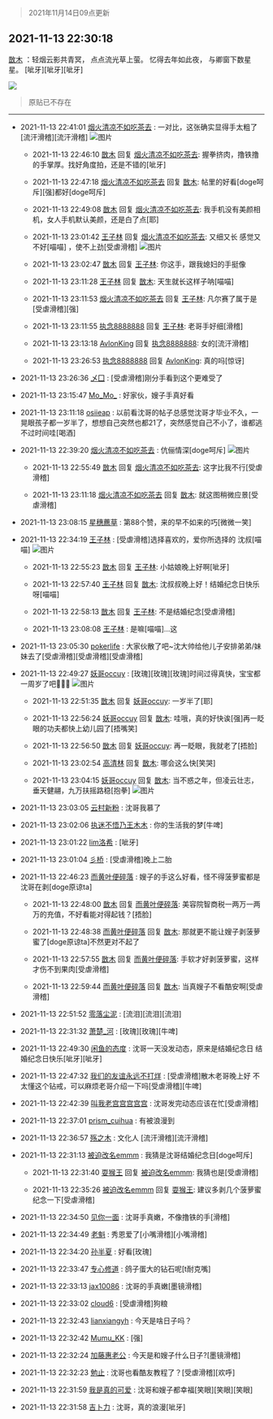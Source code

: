 > 2021年11月14日09点更新
<link rel="stylesheet" href="https://cdn.jsdelivr.net/gh/taotie6/sampleJSON@main/css/photo_show.css">
<meta name="referrer" content="no-referrer" />


 ## 2021-11-13 22:30:18 

 [㪚木](https://www.coolapk.com/feed/31453492?shareKey=OTk4MDg3YjFhNTgwNjE4ZmQzNDU~) ：轻烟云影共青冥，
点点流光草上萤。
忆得去年如此夜，
与卿窗下数星星。
[呲牙][呲牙][呲牙] 

<div class="album">
<img class="img-item" src="https://image.coolapk.com/feed/2021/1113/22/1081091_e3aa107f_3817_8596@2880x2880.jpeg" />
</div>

> 原贴已不存在 

 ------- 

- 2021-11-13 22:41:01 [烟火清凉不如吃茶去](uid=4279524) : 一对比，这张确实显得手太粗了[流汗滑稽][流汗滑稽] ![图片](https://image.coolapk.com/feed/2021/1113/22/4279524_d2ebb82f_4461_076@1536x2048.jpeg)

    - 2021-11-13 22:46:10 [㪚木](uid=1081091) 回复 [烟火清凉不如吃茶去](uid=4279524): 握拳挤肉，撸铁撸的手掌厚。找好角度拍，还是不错的[呲牙] 

    - 2021-11-13 22:47:18 [烟火清凉不如吃茶去](uid=4279524) 回复 [㪚木](uid=1081091): 帖里的好看[doge呵斥][强]都好[doge呵斥] 

    - 2021-11-13 22:49:08 [㪚木](uid=1081091) 回复 [烟火清凉不如吃茶去](uid=4279524): 我手机没有美颜相机，女人手机默认美颜，还是白了点[耶] 

    - 2021-11-13 23:01:42 [王子林](uid=12373328) 回复 [烟火清凉不如吃茶去](uid=4279524): 又细又长 感觉又不好[喵喵] ，使不上劲[受虐滑稽] ![图片](https://image.coolapk.com/feed/2021/1113/23/12373328_54cc84ab_5700_4166@1080x1440.jpeg)

    - 2021-11-13 23:02:47 [㪚木](uid=1081091) 回复 [王子林](uid=12373328): 你这手，跟我媳妇的手挺像 

    - 2021-11-13 23:11:28 [王子林](uid=12373328) 回复 [㪚木](uid=1081091): 天生就长这样子呐[喵喵] 

    - 2021-11-13 23:11:53 [烟火清凉不如吃茶去](uid=4279524) 回复 [王子林](uid=12373328): 凡尔赛了属于是[受虐滑稽][强] 

    - 2021-11-13 23:11:55 [执念8888888](uid=3461623) 回复 [王子林](uid=12373328): 老哥手好细[滑稽] 

    - 2021-11-13 23:13:18 [AvlonKing](uid=964891) 回复 [执念8888888](uid=3461623): 女的[流汗滑稽] 

    - 2021-11-13 23:26:53 [执念8888888](uid=3461623) 回复 [AvlonKing](uid=964891): 真的吗[惊讶] 

- 2021-11-13 23:26:36 [乄囗](uid=759206) : [受虐滑稽]刚分手看到这个更难受了 

- 2021-11-13 23:15:47 [Mo_Mo_](uid=432865) : 好家伙，嫂子手真好看 

- 2021-11-13 23:11:18 [osiieap](uid=1687962) : 以前看沈哥的帖子总感觉沈哥才毕业不久，一晃眼孩子都一岁半了，想想自己突然也都21了，突然感觉自己不小了，谁都逃不过时间哇[喝酒] 

- 2021-11-13 22:39:20 [烟火清凉不如吃茶去](uid=4279524) : 伉俪情深[doge呵斥] ![图片](https://image.coolapk.com/feed/2021/1113/22/4279524_ab11db98_4359_3312@800x800.jpeg)

    - 2021-11-13 22:55:49 [㪚木](uid=1081091) 回复 [烟火清凉不如吃茶去](uid=4279524): 这字比我不行[受虐滑稽] 

    - 2021-11-13 23:11:18 [烟火清凉不如吃茶去](uid=4279524) 回复 [㪚木](uid=1081091): 就这图稍微应景[受虐滑稽] 

- 2021-11-13 23:08:15 [星穗藨草](uid=606031) : 第88个赞，来的早不如来的巧[微微一笑] 

- 2021-11-13 22:34:19 [王子林](uid=12373328) : [受虐滑稽]选择喜欢的，爱你所选择的 沈叔[喵喵] ![图片](https://image.coolapk.com/feed/2021/1113/22/12373328_384f0078_4058_4323@150x150.jpeg)

    - 2021-11-13 22:55:23 [㪚木](uid=1081091) 回复 [王子林](uid=12373328): 小姑娘晚上好啊[呲牙] 

    - 2021-11-13 22:57:40 [王子林](uid=12373328) 回复 [㪚木](uid=1081091): 沈叔叔晚上好！结婚纪念日快乐呀[喵喵] 

    - 2021-11-13 22:58:13 [㪚木](uid=1081091) 回复 [王子林](uid=12373328): 不是结婚纪念[受虐滑稽] 

    - 2021-11-13 23:08:08 [王子林](uid=12373328) : 是嘛[喵喵]…这 

- 2021-11-13 23:05:30 [pokerlife](uid=575409) : 大家伙散了吧~沈大帅给他儿子安排弟弟/妹妹去了[受虐滑稽][受虐滑稽][受虐滑稽] 

- 2021-11-13 22:49:27 [妖哥occuy](uid=1388591) : [玫瑰][玫瑰][玫瑰]时间过得真快，宝宝都一周岁了吧🧧🧧🧧 ![图片](https://image.coolapk.com/feed/2021/1113/22/1388591_1a0771b7_4967_0302@1080x607.jpeg)

    - 2021-11-13 22:51:35 [㪚木](uid=1081091) 回复 [妖哥occuy](uid=1388591): 一岁半了[耶] 

    - 2021-11-13 22:56:24 [妖哥occuy](uid=1388591) 回复 [㪚木](uid=1081091): 哇哦，真的好快诶[强]再一眨眼的功夫都快上幼儿园了[捂嘴笑] 

    - 2021-11-13 22:56:50 [㪚木](uid=1081091) 回复 [妖哥occuy](uid=1388591): 再一眨眼，我就老了[捂脸] 

    - 2021-11-13 23:02:54 [高清林](uid=8114305) 回复 [㪚木](uid=1081091): 哪会这么快[笑哭] 

    - 2021-11-13 23:04:15 [妖哥occuy](uid=1388591) 回复 [㪚木](uid=1081091): 当不惑之年，但凌云壮志，垂天健翮，九万扶摇路稳[抱拳] ![图片](https://image.coolapk.com/feed/2021/0925/08/1081091_733ff168_0700_4472@384x316.gif)

- 2021-11-13 23:03:05 [云村新粉](uid=809098) : 沈哥我慕了 

- 2021-11-13 23:02:06 [执迷不悟乃王木木](uid=2085738) : 你的生活我的梦[牛啤] 

- 2021-11-13 23:01:22 [lim洛希](uid=816320) : [呲牙] 

- 2021-11-13 23:01:04 [彡桥](uid=3740933) : [受虐滑稽]晚上二胎 

- 2021-11-13 22:46:23 [而黄叶便碎落](uid=2845514) : 嫂子的手这么好看，怪不得菠萝蜜都是沈哥在剥[doge原谅ta] 

    - 2021-11-13 22:48:00 [㪚木](uid=1081091) 回复 [而黄叶便碎落](uid=2845514): 美容院智商税一两万一两万的充值，不好看能对得起钱？[捂脸] 

    - 2021-11-13 22:48:38 [而黄叶便碎落](uid=2845514) 回复 [㪚木](uid=1081091): 那就更不能让嫂子剥菠萝蜜了[doge原谅ta]不然更对不起了 

    - 2021-11-13 22:57:55 [㪚木](uid=1081091) 回复 [而黄叶便碎落](uid=2845514): 手软才好剥菠萝蜜，这样才伤不到果肉[受虐滑稽] 

    - 2021-11-13 22:59:44 [而黄叶便碎落](uid=2845514) 回复 [㪚木](uid=1081091): 当真嫂子不看酷安啊[受虐滑稽] 

- 2021-11-13 22:51:52 [零落尘泥](uid=3648294) : [流泪][流泪][流泪] 

- 2021-11-13 22:31:32 [萧楚_河](uid=2434501) : [玫瑰][玫瑰][牛啤] 

- 2021-11-13 22:49:30 [闲鱼的态度](uid=3298233) : 沈哥一天没发动态，原来是结婚纪念日
结婚纪念日快乐[呲牙][呲牙] 

- 2021-11-13 22:47:32 [我们的友谊永远不打烊](uid=2688143) : [受虐滑稽]散木老哥晚上好 不太懂这个钻戒，可以麻烦老哥介绍一下吗[受虐滑稽][牛啤] 

- 2021-11-13 22:42:39 [叫我老宫宫宫宫宫](uid=3450877) : 沈哥发完动态应该在忙[受虐滑稽] 

- 2021-11-13 22:37:01 [prism_cuihua](uid=1243854) : 有被浪漫到 

- 2021-11-13 22:36:57 [殇之木](uid=1085570) : 文化人 [流汗滑稽][流汗滑稽] 

- 2021-11-13 22:31:13 [被迫改名emmm](uid=3302275) : 我猜是沈哥结婚纪念日[doge呵斥] 

    - 2021-11-13 22:31:40 [耍猴王](uid=2055455) 回复 [被迫改名emmm](uid=3302275): 我猜也是[受虐滑稽] 

    - 2021-11-13 22:35:26 [被迫改名emmm](uid=3302275) 回复 [耍猴王](uid=2055455): 建议多剥几个菠萝蜜纪念一下[受虐滑稽] 

- 2021-11-13 22:34:50 [见你一面](uid=598942) : 沈哥手真嫩，不像撸铁的手[滑稽] 

- 2021-11-13 22:34:49 [老魁](uid=1703096) : 秀恩爱了[小嘴滑稽][小嘴滑稽] 

- 2021-11-13 22:34:20 [孙半夏](uid=1851173) : 好看[玫瑰] 

- 2021-11-13 22:33:47 [专心修道](uid=3218687) : 鸽子蛋大的钻石呢[t耐克嘴] 

- 2021-11-13 22:33:13 [jax10086](uid=797822) : 沈哥的手真嫩[墨镜滑稽] 

- 2021-11-13 22:33:02 [cloud6](uid=852635) : [受虐滑稽]狗粮 

- 2021-11-13 22:32:43 [lianxiangyh](uid=621658) : 今天是啥日子吗？ 

- 2021-11-13 22:32:42 [Mumu_KK](uid=1355663) : [强] 

- 2021-11-13 22:32:24 [加藤惠老公](uid=1266680) : 今天是和嫂子什么日子?[墨镜滑稽] 

- 2021-11-13 22:32:23 [勉止](uid=2347268) : 沈哥也看酷友教程了？[受虐滑稽][欢呼] 

- 2021-11-13 22:31:59 [我是真的可爱](uid=731138) : 沈哥和嫂子都幸福[笑眼][笑眼][笑眼] 

- 2021-11-13 22:31:58 [吉卜力](uid=638115) : 沈哥，真的浪漫[呲牙] 

